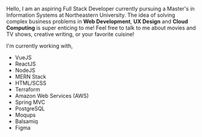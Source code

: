 Hello, I am an aspiring Full Stack Developer currently pursuing a Master's in Information Systems at Northeastern University. The idea of solving complex business problems in **Web Development**, **UX Design** and **Cloud Computing** is super enticing to me! Feel free to talk to me about movies and TV shows, creative writing, or your favorite cuisine!

I'm currently working with,

-   VueJS
-   ReactJS
-   NodeJS
-   MERN Stack
-   HTML/SCSS
-   Terraform
-   Amazon Web Services (AWS)
-   Spring MVC
-   PostgreSQL
-   Moqups
-   Balsamiq
-   Figma

